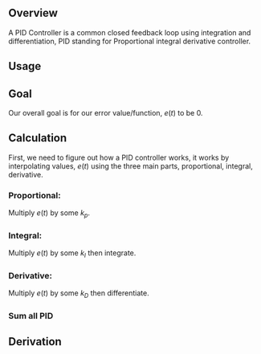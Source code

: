 ## Overview
A PID Controller is a common closed feedback loop using integration and differentiation, PID standing for  Proportional integral derivative controller.
## Usage
## Goal
Our overall goal is for our error value/function, $e(t)$ to be 0.
## Calculation
First, we need to figure out how a PID controller works, it works by interpolating values, $e(t)$ using the three main parts, proportional, integral, derivative. 
### Proportional:
Multiply $e(t)$ by some $k_p$.
### Integral:
Multiply $e(t)$ by some $k_I$ then integrate. 
### Derivative:
Multiply $e(t)$ by some $k_D$ then differentiate.
### Sum all PID

## Derivation
